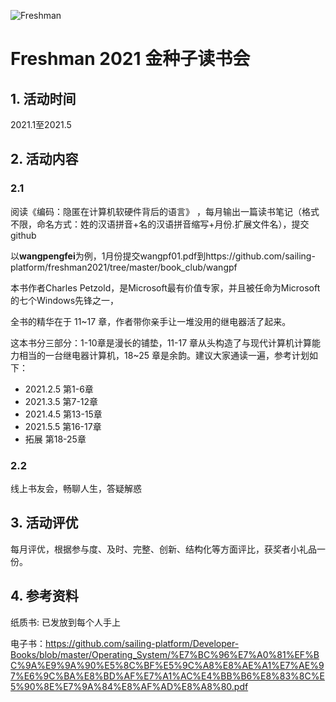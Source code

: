 ![Freshman](https://raw.githubusercontent.com/sailing-platform/freshman2021/main/d01373f082025aaf83d9f63df7edab64024f1a58.jpg)

# Freshman 2021 金种子读书会

## 1. 活动时间

2021.1至2021.5

## 2. 活动内容

### 2.1 

阅读《编码：隐匿在计算机软硬件背后的语言》 ，每月输出一篇读书笔记（格式不限，命名方式：姓的汉语拼音+名的汉语拼音缩写+月份.扩展文件名），提交github

以**wangpengfei**为例，1月份提交wangpf01.pdf到https://github.com/sailing-platform/freshman2021/tree/master/book_club/wangpf

本书作者Charles Petzold，是Microsoft最有价值专家，并且被任命为Microsoft的七个Windows先锋之一，

全书的精华在于 11~17 章，作者带你亲手让一堆没用的继电器活了起来。

这本书分三部分：1-10章是漫长的铺垫，11-17 章从头构造了与现代计算机计算能力相当的一台继电器计算机，18~25 章是余韵。建议大家通读一遍，参考计划如下：

- 2021.2.5 第1-6章
- 2021.3.5 第7-12章
- 2021.4.5 第13-15章
- 2021.5.5 第16-17章
- 拓展 第18-25章

### 2.2 

线上书友会，畅聊人生，答疑解惑

## 3. 活动评优

每月评优，根据参与度、及时、完整、创新、结构化等方面评比，获奖者小礼品一份。

## 4. 参考资料

纸质书: 已发放到每个人手上

电子书：https://github.com/sailing-platform/Developer-Books/blob/master/Operating_System/%E7%BC%96%E7%A0%81%EF%BC%9A%E9%9A%90%E5%8C%BF%E5%9C%A8%E8%AE%A1%E7%AE%97%E6%9C%BA%E8%BD%AF%E7%A1%AC%E4%BB%B6%E8%83%8C%E5%90%8E%E7%9A%84%E8%AF%AD%E8%A8%80.pdf
